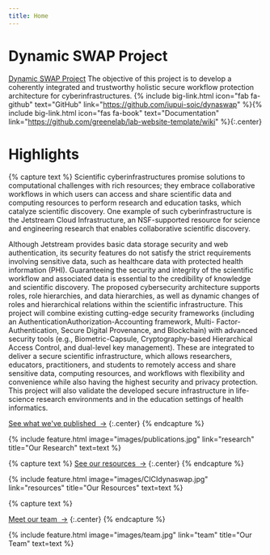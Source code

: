 ```yaml
---
title: Home
---
```


# Dynamic SWAP Project

[Dynamic SWAP Project](https://science.iupui.edu/cs/research/faculty-labs/dynaswap/index.html) The objective of this project is to develop a coherently integrated and trustworthy holistic secure workflow protection architecture for cyberinfrastructures. 
{% include big-link.html icon="fab fa-github" text="GitHub" link="https://github.com/iupui-soic/dynaswap" %}{% include big-link.html icon="fas fa-book" text="Documentation" link="https://github.com/greenelab/lab-website-template/wiki" %}{:.center}

<!-- section break -->

# Highlights

{% capture text %}
Scientific cyberinfrastructures promise solutions to computational challenges with rich resources; they embrace collaborative workflows in which users can access and share scientific data and computing resources to perform research and education tasks, which catalyze scientific discovery. One example of such cyberinfrastructure is the Jetstream Cloud Infrastructure, an NSF-supported resource for science and engineering research that enables collaborative scientific discovery.

Although Jetstream provides basic data storage security and web authentication, its security features do not satisfy the strict requirements involving sensitive data, such as healthcare data with protected health information (PHI). Guaranteeing the security and integrity of the scientific workflow and associated data is essential to the credibility of knowledge and scientific discovery. The proposed cybersecurity architecture supports roles, role hierarchies, and data hierarchies, as well as dynamic changes of roles and hierarchical relations within the scientific infrastructure. This project will combine existing cutting-edge security frameworks (including an AuthenticationAuthorization-Accounting framework, Multi- Factor-Authentication, Secure Digital Provenance, and Blockchain) with advanced security tools (e.g., Biometric-Capsule, Cryptography-based Hierarchical Access Control, and dual-level key management). These are integrated to deliver a secure scientific infrastructure, which allows researchers, educators, practitioners, and students to remotely access and share sensitive data, computing resources, and workflows with flexibility and convenience while also having the highest security and privacy protection. This project will also validate the developed secure infrastructure in life-science research environments and in the education settings of health informatics.


[See what we've published &nbsp;→](research)
{:.center}
{% endcapture %}

{%
  include feature.html
  image="images/publications.jpg"
  link="research"
  title="Our Research"
  text=text
%}

{% capture text %}
[See our resources &nbsp;→](resources)
{:.center}
{% endcapture %}

{%
  include feature.html
  image="images/CICIdynaswap.jpg"
  link="resources"
  title="Our Resources"
  text=text
%}

{% capture text %}

[Meet our team &nbsp;→](team)
{:.center}
{% endcapture %}

{%
  include feature.html
  image="images/team.jpg"
  link="team"
  title="Our Team"
  text=text
%}
